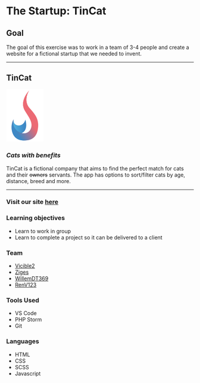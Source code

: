 # The Startup: TinCat

## Goal

The goal of this exercise was to work in a team of 3-4 people and create a website for a fictional startup that we needed to invent.

<hr>

## TinCat
<img src="./assets/tincat.svg" alt="drawing" width="100">

<h3><em>Cats with benefits</em></h3>

TinCat is a fictional company that aims to find the perfect match for cats and their ~~owners~~ servants. 
The app has options to sort/filter cats by age, distance, breed and more.

<hr>

###  Visit our site [here](https://renv123.github.io/the-startup/home/index.html)

### Learning objectives
 - Learn to work in group
 - Learn to complete a project so it can be delivered to a client

### Team

- [Vicible2](https://github.com/Vicible2)
- [Ziges](https://github.com/Ziges)
- [WillemDT369](https://github.com/WillemDT369)
- [RenV123](https://github.com/RenV123)



### Tools Used

-  VS Code
-  PHP Storm
-  Git

### Languages

- HTML
- CSS
- SCSS
- Javascript